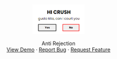<div align="center">
  <a href="https://lugh-tuatha.github.io/hands-for-filipinos/">
    <img src="img/readme-2.png" alt="Logo" height="80">
  </a>

  <p align="center">
    Anti Rejection
    <br />
    <a href="https://lugh-tuatha.github.io/yes-or-yes/">View Demo</a>
    ·
    <a href="https://github.com/lugh-tuatha/yes-or-yes/issues">Report Bug</a>
    ·
    <a href="https://github.com/lugh-tuatha/yes-or-yes/issues">Request Feature</a>
  </p>
</div>
